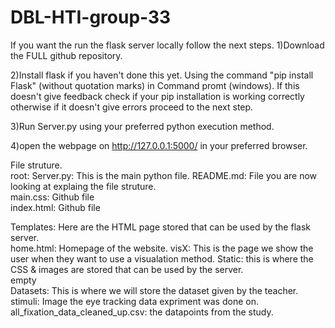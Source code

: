 # DBL-HTI-group-33


If you want the run the flask server locally follow the next steps.
1)Download the FULL github repository.

2)Install flask if you haven't done this yet. Using the command "pip install Flask" (without quotation marks) in Command promt (windows). If this doesn't give feedback check if your pip installation is working correctly otherwise if it doesn't give errors proceed to the next step. 

3)Run Server.py using your preferred python execution method. 

4)open the webpage on http://127.0.0.1:5000/ in your preferred browser.


File struture.  
root:
	Server.py: This is the main python file.
	README.md: File you are now looking at explaing the file struture.  
	main.css: Github file  
	index.html: Github file  



Templates: Here are the HTML page stored that can be used by the flask server.  
	home.html: Homepage of the website.
	visX: This is the page we show the user when they want to use a visualation method.
Static: this is where the CSS & images are stored that can be used by the server.  
	empty  
Datasets: This is where we will store the dataset given by the teacher.  
	stimuli: Image the eye tracking data expriment was done on.
	all_fixation_data_cleaned_up.csv: the datapoints from the study.

